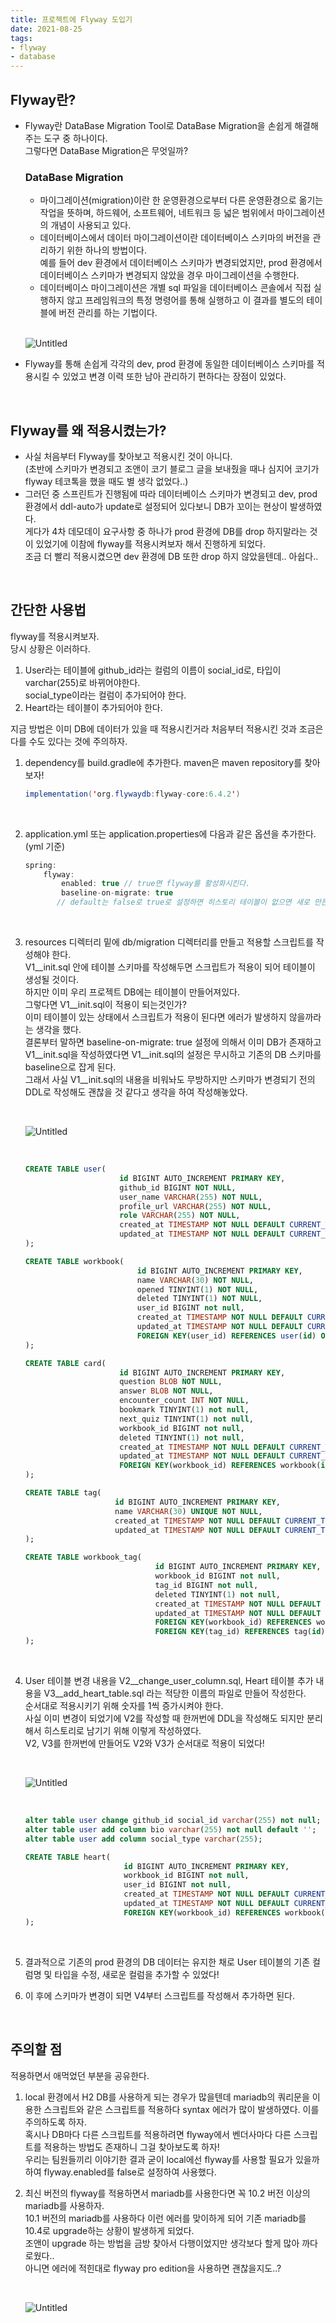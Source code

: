 ```yaml
---
title: 프로젝트에 Flyway 도입기
date: 2021-08-25  
tags:
- flyway
- database
---
```


## Flyway란?

- Flyway란 DataBase Migration Tool로 DataBase Migration을 손쉽게 해결해주는 도구 중 하나이다.    
  그렇다면 DataBase Migration은 무엇일까?
  
    ### DataBase Migration

    - 마이그레이션(migration)이란 한 운영환경으로부터 다른 운영환경으로 옮기는 작업을 뜻하며, 하드웨어, 소프트웨어, 네트워크 등 넓은 범위에서 마이그레이션의 개념이 사용되고 있다.
    - 데이터베이스에서 데이터 마이그레이션이란 데이터베이스 스키마의 버전을 관리하기 위한 하나의 방법이다.  
        예를 들어 dev 환경에서 데이터베이스 스키마가 변경되었지만, prod 환경에서 데이터베이스 스키마가 변경되지 않았을 경우 마이그레이션을 수행한다.
    - 데이터베이스 마이그레이션은 개별 sql 파일을 데이터베이스 콘솔에서 직접 실행하지 않고 프레임워크의 특정 명령어를 통해 실행하고 이 결과를 별도의 테이블에 버전 관리를 하는 기법이다.

    <br/>

    ![Untitled](https://user-images.githubusercontent.com/62014888/130363401-1cbf726d-2220-43c5-b211-d2a182780696.png)

- Flyway를 통해 손쉽게 각각의 dev, prod 환경에 동일한 데이터베이스 스키마를 적용시킬 수 있었고 변경 이력 또한 남아 관리하기 편하다는 장점이 있었다.

<br/>

## Flyway를 왜 적용시켰는가?

- 사실 처음부터 Flyway를 찾아보고 적용시킨 것이 아니다.  
  (초반에 스키마가 변경되고 조앤이 코기 블로그 글을 보내줬을 때나 심지어 코기가 flyway 테코톡을 했을 때도 별 생각 없었다..)
- 그러던 중 스프린트가 진행됨에 따라 데이터베이스 스키마가 변경되고 dev, prod 환경에서 ddl-auto가 update로 설정되어 있다보니 DB가 꼬이는 현상이 발생하였다.   
  게다가 4차 데모데이 요구사항 중 하나가 prod 환경에 DB를 drop 하지말라는 것이 있었기에 이참에 flyway를 적용시켜보자 해서 진행하게 되었다.  
  조금 더 빨리 적용시켰으면 dev 환경에 DB 또한 drop 하지 않았을텐데.. 아쉽다..

<br/>

## 간단한 사용법

flyway를 적용시켜보자.  
당시 상황은 이러하다.
1. User라는 테이블에 github_id라는 컬럼의 이름이 social_id로, 타입이 varchar(255)로 바뀌어야한다.  
   social_type이라는 컬럼이 추가되어야 한다.
2. Heart라는 테이블이 추가되어야 한다.

지금 방법은 이미 DB에 데이터가 있을 때 적용시킨거라 처음부터 적용시킨 것과 조금은 다를 수도 있다는 것에 주의하자.

1. dependency를 build.gradle에 추가한다. maven은 maven repository를 찾아보자!

    ```java
    implementation('org.flywaydb:flyway-core:6.4.2')
    ```  
    <br/>

2. application.yml 또는 application.properties에 다음과 같은 옵션을 추가한다. (yml 기준)

    ```java
    spring:
        flyway:
    	    enabled: true // true면 flyway를 활성화시킨다.
    	    baseline-on-migrate: true 
           // default는 false로 true로 설정하면 히스토리 테이블이 없으면 새로 만든다.
    ```
    <br/>

3. resources 디렉터리 밑에 db/migration 디렉터리를 만들고 적용할 스크립트를 작성해야 한다.   
   V1__init.sql 안에 테이블 스키마를 작성해두면 스크립트가 적용이 되어 테이블이 생성될 것이다.  
   하지만 이미 우리 프로젝트 DB에는 테이블이 만들어져있다.    
   그렇다면 V1__init.sql이 적용이 되는것인가?   
   이미 테이블이 있는 상태에서 스크립트가 적용이 된다면 에러가 발생하지 않을까라는 생각을 했다.  
   결론부터 말하면 baseline-on-migrate: true 설정에 의해서 이미 DB가 존재하고 V1__init.sql을 작성하였다면 V1__init.sql의 설정은 무시하고 기존의 DB 스키마를 baseline으로 잡게 된다.  
   그래서 사실 V1__init.sql의 내용을 비워놔도 무방하지만 스키마가 변경되기 전의 DDL로 작성해도 괜찮을 것 같다고 생각을 하여 작성해놓았다.

    <br/>

   ![Untitled](https://user-images.githubusercontent.com/62014888/130363455-6b482405-32d6-4ef3-a95a-15913e259698.png)

    <br/>

    ```sql
    CREATE TABLE user(
                         id BIGINT AUTO_INCREMENT PRIMARY KEY,
                         github_id BIGINT NOT NULL,
                         user_name VARCHAR(255) NOT NULL,
                         profile_url VARCHAR(255) NOT NULL,
                         role VARCHAR(255) NOT NULL,
                         created_at TIMESTAMP NOT NULL DEFAULT CURRENT_TIMESTAMP,
                         updated_at TIMESTAMP NOT NULL DEFAULT CURRENT_TIMESTAMP ON UPDATE CURRENT_TIMESTAMP
    );

    CREATE TABLE workbook(
                             id BIGINT AUTO_INCREMENT PRIMARY KEY,
                             name VARCHAR(30) NOT NULL,
                             opened TINYINT(1) NOT NULL,
                             deleted TINYINT(1) NOT NULL,
                             user_id BIGINT not null,
                             created_at TIMESTAMP NOT NULL DEFAULT CURRENT_TIMESTAMP,
                             updated_at TIMESTAMP NOT NULL DEFAULT CURRENT_TIMESTAMP ON UPDATE CURRENT_TIMESTAMP,
                             FOREIGN KEY(user_id) REFERENCES user(id) ON UPDATE CASCADE ON DELETE RESTRICT
    );

    CREATE TABLE card(
                         id BIGINT AUTO_INCREMENT PRIMARY KEY,
                         question BLOB NOT NULL,
                         answer BLOB NOT NULL,
                         encounter_count INT NOT NULL,
                         bookmark TINYINT(1) not null,
                         next_quiz TINYINT(1) not null,
                         workbook_id BIGINT not null,
                         deleted TINYINT(1) not null,
                         created_at TIMESTAMP NOT NULL DEFAULT CURRENT_TIMESTAMP,
                         updated_at TIMESTAMP NOT NULL DEFAULT CURRENT_TIMESTAMP ON UPDATE CURRENT_TIMESTAMP,
                         FOREIGN KEY(workbook_id) REFERENCES workbook(id) ON UPDATE CASCADE ON DELETE RESTRICT
    );

    CREATE TABLE tag(
                        id BIGINT AUTO_INCREMENT PRIMARY KEY,
                        name VARCHAR(30) UNIQUE NOT NULL,
                        created_at TIMESTAMP NOT NULL DEFAULT CURRENT_TIMESTAMP,
                        updated_at TIMESTAMP NOT NULL DEFAULT CURRENT_TIMESTAMP ON UPDATE CURRENT_TIMESTAMP
    );

    CREATE TABLE workbook_tag(
                                 id BIGINT AUTO_INCREMENT PRIMARY KEY,
                                 workbook_id BIGINT not null,
                                 tag_id BIGINT not null,
                                 deleted TINYINT(1) not null,
                                 created_at TIMESTAMP NOT NULL DEFAULT CURRENT_TIMESTAMP,
                                 updated_at TIMESTAMP NOT NULL DEFAULT CURRENT_TIMESTAMP ON UPDATE CURRENT_TIMESTAMP,
                                 FOREIGN KEY(workbook_id) REFERENCES workbook(id) ON UPDATE CASCADE ON DELETE RESTRICT,
                                 FOREIGN KEY(tag_id) REFERENCES tag(id) ON UPDATE CASCADE ON DELETE RESTRICT
    );
    ```

   <br/>

4. User 테이블 변경 내용을 V2__change_user_column.sql, Heart 테이블 추가 내용을 V3__add_heart_table.sql 라는 적당한 이름의 파일로 만들어 작성한다.  
   순서대로 적용시키기 위해 숫자를 1씩 증가시켜야 한다.  
   사실 이미 변경이 되었기에 V2를 작성할 때 한꺼번에 DDL을 작성해도 되지만 분리해서 히스토리로 남기기 위해 이렇게 작성하였다.   
   V2, V3를 한꺼번에 만들어도 V2와 V3가 순서대로 적용이 되었다!

    <br/>

   ![Untitled](https://user-images.githubusercontent.com/62014888/130363480-ae8782fc-5fdd-4d6d-9b57-478b176a9d7d.png)

    <br/>

    ```sql
    alter table user change github_id social_id varchar(255) not null;
    alter table user add column bio varchar(255) not null default '';
    alter table user add column social_type varchar(255);
    ```

    ```sql
    CREATE TABLE heart(
                          id BIGINT AUTO_INCREMENT PRIMARY KEY,
                          workbook_id BIGINT not null,
                          user_id BIGINT not null,
                          created_at TIMESTAMP NOT NULL DEFAULT CURRENT_TIMESTAMP,
                          updated_at TIMESTAMP NOT NULL DEFAULT CURRENT_TIMESTAMP ON UPDATE CURRENT_TIMESTAMP,
                          FOREIGN KEY(workbook_id) REFERENCES workbook(id) ON UPDATE CASCADE ON DELETE RESTRICT
    );
    ```
   <br/>

5. 결과적으로 기존의 prod 환경의 DB 데이터는 유지한 채로 User 테이블의 기존 컬럼명 및 타입을 수정, 새로운 컬럼을 추가할 수 있었다!
6. 이 후에 스키마가 변경이 되면 V4부터 스크립트를 작성해서 추가하면 된다.

<br/>

## 주의할 점

적용하면서 애먹었던 부분을 공유한다.

1. local 환경에서 H2 DB를 사용하게 되는 경우가 많을텐데 mariadb의 쿼리문을 이용한 스크립트와 같은 스크립트를 적용하다 syntax 에러가 많이 발생하였다. 이를 주의하도록 하자.  
   혹시나 DB마다 다른 스크립트를 적용하려면 flyway에서 벤더사마다 다른 스크립트를 적용하는 방법도 존재하니 그걸 찾아보도록 하자!  
   우리는 팀원들끼리 이야기한 결과 굳이 local에선 flyway를 사용할 필요가 있을까하여 flyway.enabled를 false로 설정하여 사용했다.

2. 최신 버전의 flyway를 적용하면서 mariadb를 사용한다면 꼭 10.2 버전 이상의 mariadb를 사용하자.   
   10.1 버전의 mariadb를 사용하다 이런 에러를 맞이하게 되어 기존 mariadb를 10.4로 upgrade하는 상황이 발생하게 되었다.   
   조앤이 upgrade 하는 방법을 금방 찾아서 다행이었지만 생각보다 할게 많아 까다로웠다..  
   아니면 에러에 적힌대로 flyway pro edition을 사용하면 괜찮을지도..?

    <br/>

   ![Untitled](https://user-images.githubusercontent.com/62014888/130363889-def26e90-88e8-48cd-b7a8-ef2717193fab.png)